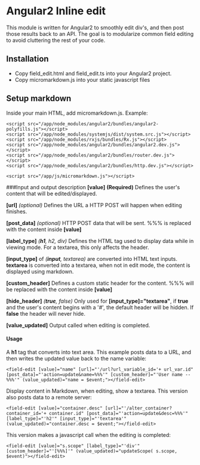 # Angular2 Inline edit
This module is written for Angular2 to smoothly edit div's, and then post those results back to an API.  The goal is to modularize common field editing to avoid cluttering the rest of your code.


## Installation
* Copy field_edit.html and field_edit.ts into your Angular2 project.
* Copy micromarkdown.js into your static javascript files

## Setup markdown

Inside your main HTML, add micromarkdown.js.  Example:

    <script src="/app/node_modules/angular2/bundles/angular2-polyfills.js"></script>
    <script src="/app/node_modules/systemjs/dist/system.src.js"></script>
    <script src="/app/node_modules/rxjs/bundles/Rx.js"></script>
    <script src="/app/node_modules/angular2/bundles/angular2.dev.js"></script>
    <script src="/app/node_modules/angular2/bundles/router.dev.js"></script>
    <script src="/app/node_modules/angular2/bundles/http.dev.js"></script>

    <script src="/app/js/micromarkdown.js"></script>

###Input and output description
**[value]** **(Required)** Defines the user's content that will be edited/displayed.

**[url]** *(optional)* Defines the URL a HTTP POST will happen when editing finishes.

**[post_data]** *(optional)* HTTP POST data that will be sent.  %%% is replaced with the content inside **[value]**

**[label_type]** *(**h1**, h2, div)* Defines the HTML tag used to display data while in viewing mode.  For a textarea, this only affects the header.

**[input_type]** of *(**input**, textarea)* are converted into HTML text inputs.  **textarea** is converted into a textarea, when not in edit mode, the content is displayed using markdown.

**[custom_header]** Defines a custom static header for the content.  %%% will be replaced with the content inside **[value]**

**[hide_header]** *(**true**, false)* Only used for **[input_type]="textarea"**, if **true** and the user's content begins with a '*#*', the default header will be hidden.  If **false** the header will never hide.

**[value_updated]** Output called when editing is completed.


#### Usage

A **h1** tag that converts into text area.  This example posts data to a URL, and then writes the updated value back to the name variable:

`<field-edit [value]="name" [url]="'/url?url_variable_id='+ url_var.id" [post_data]="'action=update&name=%%%'" [custom_header]="'User name -- %%%'" (value_updated)="name = $event;"></field-edit>`

Display content in Markdown, when editing, show a textarea.  This version also posts data to a remote server:

`<field-edit [value]="container.desc" [url]="'/alter_container?container_id='+ container.id" [post_data]="'action=update&desc=%%%'" [label_type]="'h2'" [input_type]="'textarea'" (value_updated)="container.desc = $event;"></field-edit>`

This version makes a javascript call when the editing is completed:

`<field-edit [value]="s.scope" [label_type]="'div'" [custom_header]="'[%%%]'" (value_updated)="updateScope( s.scope, $event)"></field-edit>`
